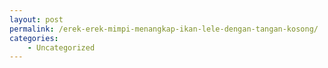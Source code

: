 ```yaml
---
layout: post
permalink: /erek-erek-mimpi-menangkap-ikan-lele-dengan-tangan-kosong/
categories:
    - Uncategorized
---
```


